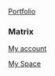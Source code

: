 [Portfolio](https://wardpearce.com)

### Matrix
[My account](https://matrix.to/#/@wardp:matrix.org)

[My Space](https://matrix.to/#/#wards-development-hut:matrix.org)
